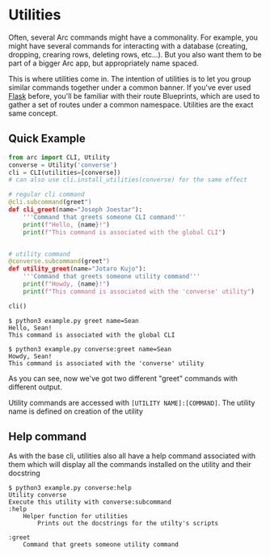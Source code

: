 # Utilities
Often, several Arc commands might have a commonality. For example, you might have several commands for interacting with a database (creating, dropping, crearing rows, deleting rows, etc...). But you also want them to be part of a bigger Arc app, but appropriately name spaced.

This is where utilities come in. The intention of utilities is to let you group similar commands together under a common banner. If you've ever used [Flask](https://palletsprojects.com/p/flask/) before, you'll be familiar with their route Blueprints, which are used to gather a set of routes under a common namespace. Utilities are the exact same concept.

## Quick Example
```py
from arc import CLI, Utility
converse = Utility('converse')
cli = CLI(utilities=[converse])
# can also use cli.install_utilities(converse) for the same effect

# regular cli command
@cli.subcommand(greet")
def cli_greet(name="Joseph Joestar"):
    '''Command that greets someone CLI command'''
    print(f"Hello, {name}!")
    print(f"This command is associated with the global CLI")


# utility command
@converse.subcommand(greet")
def utility_greet(name="Jotaro Kujo"):
    '''Command that greets someone utility command'''
    print(f"Howdy, {name}!")
    print(f"This command is associated with the 'converse' utility")

cli()
```

```out
$ python3 example.py greet name=Sean
Hello, Sean!
This command is associated with the global CLI
```
```out
$ python3 example.py converse:greet name=Sean
Howdy, Sean!
This command is associated with the 'converse' utility
```
As you can see, now we've got two different "greet" commands with different output.

Utility commands are accessed with `[UTILITY NAME]:[COMMAND]`. The utility name is defined on creation of the utility

## Help command
As with the base cli, utilities also all have a help command associated with them which will display all the commands installed on the utility and their docstring
```
$ python3 example.py converse:help
Utility converse
Execute this utility with converse:subcommand
:help
    Helper function for utilities
        Prints out the docstrings for the utilty's scripts

:greet
    Command that greets someone utility command
```
